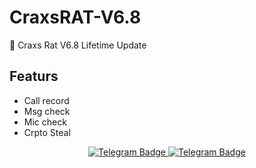 # CraxsRAT-V6.8

📢 Craxs Rat V6.8 Lifetime Update




## Featurs
- Call record
- Msg check 
- Mic check 
- Crpto Steal

<p align="center">
  <a href="https://t.me/hackfilter">
    <img src="https://img.shields.io/badge/BUY-NOW-blue?style=for-the-badge&logo=telegram" alt="Telegram Badge"/>
  </a>
  <a href="https://t.me/hackfilter">
    <img src="https://img.shields.io/badge/从这里购买-blue?style=for-the-badge&logo=telegram" alt="Telegram Badge"/>
  </a>
